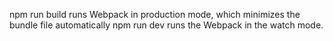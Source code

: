 npm run build runs Webpack in production mode, which minimizes the bundle file automatically
npm run dev runs the Webpack in the watch mode.
